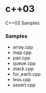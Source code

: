 c++03
===============

C++03 Samples  
 
### Samples  
- array.cpp  
- map.cpp  
- pair.cpp  
- queue.cpp  
- stack.cpp  
- for_each.cpp 
- less.cpp   
- assert.cpp  

